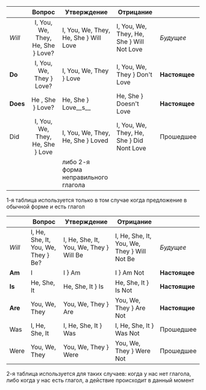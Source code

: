 |      |              Вопрос               | Утверждение                           | Отрицание                                 |           |
| ---- |:---------------------------------:| ------------------------------------- | ----------------------------------------- | --------- |
| _Will_ | I, You, We, They, He, She } Love? | I, You, We, They, He, She } Will Love | I, You, We, They, He, She } Will Not Love | _Будущее_   |
| __Do__   |     I, You, We, They } Love?      | I, You, We, They } Love               | I, You, We, They } Don't Love             | __Настоящее__ |
| __Does__ |         He , She } Love?          | He, She } Love__s__                       | He, She } Doesn't Love                    | __Настоящее__ |
| Did  | I, You, We, They, He, She } Love  | I, You, We, They, He, She } Loved     | I, You, We, They, He, She } Did Nont Love | Прошедшее |
|      |                                   | либо 2-я форма неправильного глагола  |                                           |           |
1-я таблица используется только в том случае когда предложение в обычной форме и есть глагол 

|      | Вопрос                              | Утверждение                             | Отрицание                                   |           |
| ---- | ----------------------------------- | --------------------------------------- | ------------------------------------------- | --------- |
| _Will_ | I, He, She, It, You, We, They } Be? | I, He, She, It, You, We, They } Will Be | I, He, She, It, You, We, They } Will Not Be | _Будущее_   |
| __Am__   | I                                   | I } Am                                  | I } Am Not                                  | __Настоящее__ |
| __Is__   | He, She, It                         | He, She, It } Is                        | He, She, It } Is Not                        | __Настоящие__ |
| __Are__  | You, We, They                       | You, We, They } Are                     | You, We, They } Are Not                     | __Настоящие__ |
| Was  | I, He, She, It                      | I, He, She, It } Was                    | I, He, She, It } Was Not                    | Прошедшее |
| Were | You, We, They                       | You, We, They } Were                    | You, We, They } Were Not                    | Прошедшее          |
2-я таблица используется для таких случаев: когда у нас нет глагола, либо когда у нас есть глагол, а действие происходит в данный момент